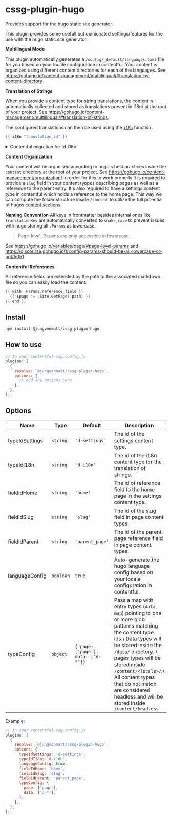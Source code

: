 # cssg-plugin-hugo

Provides support for the [hugo](https://gohugo.io/) static site generator.

This plugin provides some usefull but opinionated settings/features for the use with the hugo static site generator.

**Multilingual Mode**

This plugin automatically generates a `/config/_default/languages.toml` file for you based on your locale configuration in contentful.
Your content is organized using different content directories for each of the languages. See https://gohugo.io/content-management/multilingual/#translation-by-content-directory

**Translation of Strings**

When you provide a content type for string translations, the content is automatically collected and stored as translations present in i18n/ at the root of your project.
See https://gohugo.io/content-management/multilingual/#translation-of-strings.

The configured translations can then be used using the [`i18n`](https://gohugo.io/functions/i18n/) function.

```go
{{ i18n "translation_id" }}
```

<details>
    <summary>Contentful migration for `d-i18n`</summary>
    <p>

```js

module.exports = function (migration) {
  const dI18n = migration
    .createContentType('d-i18n')
    .name('Data: i18n')
    .description('Key value store for i18n')
    .displayField('key');

  dI18n
    .createField('key')
    .name('Key')
    .type('Symbol')
    .localized(false)
    .required(true)
    .validations([
      {
        unique: true,
      },
    ])
    .disabled(false)
    .omitted(false);

  dI18n
    .createField('other')
    .name('Value')
    .type('Symbol')
    .localized(true)
    .required(true)
    .validations([])
    .disabled(false)
    .omitted(false);

  dI18n
    .createField('one')
    .name('Singular value')
    .type('Symbol')
    .localized(true)
    .required(false)
    .validations([])
    .disabled(false)
    .omitted(false);

  dI18n.changeFieldControl('key', 'builtin', 'singleLine', {});
  dI18n.changeFieldControl('other', 'builtin', 'singleLine', {});
  dI18n.changeFieldControl('one', 'builtin', 'singleLine', {
    helpText: 'Optionally pass a dedicated singular value',
  });
};
```
</p>
</details>

**Content Organization**

Your content will be organised according to hugo's best practices inside the `content` directory at the root of your project. See https://gohugo.io/content-management/organization/
In order for this to work properly it is required to provide a `slug` field in your content tyopes describing pages as well as a reference to the parent entry.
It's also required to have a settings content type in contentful which holds a reference to the home page.
This way we can compute the folder structure inside `/content` to utilize the full potential of hugos [content sections](https://gohugo.io/content-management/sections/).

**Naming Convention**
All keys in frontmatter besides internal ones like `translationKey` are automatically converted to `snake_case` to prevent issues with hugo storing all `.Params` as lowercase.

> Page-level .Params are only accessible in lowercase.

See https://gohugo.io/variables/page/#page-level-params and https://discourse.gohugo.io/t/config-params-should-be-all-lowercase-or-not/5051

**Contentful References**

All reference fields are extended by the path to the associated markdown file so you can easily load the content:

```go
{{ with .Params.reference_field }}
  {{ $page := .Site.GetPage(.path) }}
{{ end }}
```


## Install

`npm install @jungvonmatt/cssg-plugin-hugo`

## How to use

```js
// In your contentful-ssg.config.js
plugins: [
  {
    resolve: `@jungvonmatt/cssg-plugin-hugo`,
    options: {
      // Add any options here
    },
  },
];
```

## Options

| Name           | Type      | Default                           | Description                                                                                                                                                                                                                                                                                                                                     |
| -------------- | --------- | --------------------------------- | ----------------------------------------------------------------------------------------------------------------------------------------------------------------------------------------------------------------------------------------------------------------------------------------------------------------------------------------------- |
| typeIdSettings | `string`  | `'d-settings'`                    | The id of the settings content type.                                                                                                                                                                                                                                                                                                            |
| typeIdI18n     | `string`  | `'d-i18n'`                        | The id of the i18n content type for the translation of strings.                                                                                                                                                                                                                                                                                                                |
| fieldIdHome    | `string`  | `'home'`                          | The id of reference field to the home page in the settings content type.                                                                                                                                                                                                                                                                        |
| fieldIdSlug    | `string`  | `'slug'`                          | The id of the slug field in page content types.                                                                                                                                                                                                                                                                                                 |
| fieldIdParent  | `string`  | `'parent_page'`                   | The id of the parent page reference field in page content types.                                                                                                                                                                                                                                                                                |
| languageConfig | `boolean` | `true`                            | Auto-generate the hugo language config based on your locale configuration in contentful.                                                                                                                                                                                                                                                        |
| typeConfig     | `object`  | `{ page: ['page'], data: ['d-*']}` | Pass a map with entry types (`data`, `map`) pointing to one or more glob patterns matching the content type ids.\ Data types will be stored inside the `/data/` directory. \ pages types will be stored inside `/content/<locale>/`.\ All content types that do not match are considered headless and will be stored inside `/content/headless` |

Example:

```js
// In your contentful-ssg.config.js
plugins: [
  {
    resolve: `@jungvonmatt/cssg-plugin-hugo`,
    options: {
      typeIdSettings: 'd-settings',
      typeIdI18n: 'd-i18n',
      languageConfig: true,
      fieldIdHome: 'home',
      fieldIdSlug: 'slug',
      fieldIdParent: 'parent_page',
      typeConfig: {
        page: ['page'],
        data: ['d-*'],
      },
    },
  },
];
```
